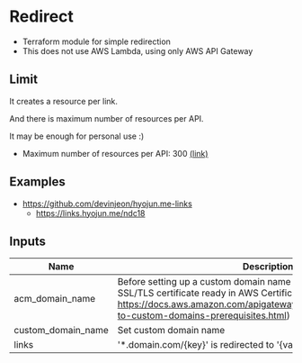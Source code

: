 # Redirect
* Terraform module for simple redirection
* This does not use AWS Lambda, using only AWS API Gateway

## Limit

It creates a resource per link.

And there is maximum number of resources per API.

It may be enough for personal use :)

* Maximum number of resources per API: 300 [(link)](https://docs.aws.amazon.com/apigateway/latest/developerguide/limits.html)

## Examples

* https://github.com/devinjeon/hyojun.me-links
    * https://links.hyojun.me/ndc18

## Inputs

| Name | Description | Type | Default |
|------|-------------|:----:|:-----:|
| acm_domain_name | Before setting up a custom domain name for an API, you must have an SSL/TLS certificate ready in AWS Certificate Manager. (Ref: https://docs.aws.amazon.com/apigateway/latest/developerguide/how-to-custom-domains-prerequisites.html) | string | - |
| custom_domain_name | Set custom domain name | string | `redirect` |
| links | '*.domain.com/{key}' is redirected to '{value}' | map | - |


